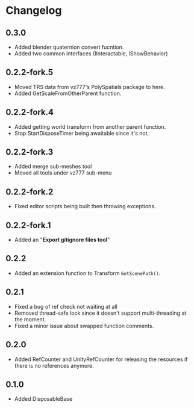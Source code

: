 # Changelog
## 0.3.0
- Added blender quaternion convert fucntion.
- Added two common interfaces (IInteractable, IShowBehavior)

## 0.2.2-fork.5
- Moved TRS data from vz777's PolySpatials package to here.
- Added GetScaleFromOtherParent function.

## 0.2.2-fork.4
- Added getting world transform from another parent function.
- Stop StartDisposeTimer being awaitable since it's not.

## 0.2.2-fork.3
- Added merge sub-meshes tool
- Moved all tools under vz777 sub-menu

## 0.2.2-fork.2
- Fixed editor scripts being built then throwing exceptions.

## 0.2.2-fork.1
- Added an "**Export gitignore files tool**"

## 0.2.2
- Added an extension function to Transform `GetScenePath()`.

## 0.2.1
- Fixed a bug of ref check not waiting at all
- Removed thread-safe lock since it doesn't support multi-threading at the moment.
- Fixed a minor issue about swapped function comments.

## 0.2.0
- Added RefCounter and UnityRefCounter for releasing the resources if there is no references anymore.

## 0.1.0
- Added DisposableBase